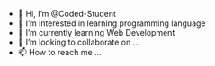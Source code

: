 - 👋 Hi, I’m @Coded-Student
- 👀 I’m interested in learning programming language
- 🌱 I’m currently learning Web Development
- 💞️ I’m looking to collaborate on ...
- 📫 How to reach me ...

<!---
Coded-Student/Coded-Student is a ✨ special ✨ repository because its `README.md` (this file) appears on your GitHub profile.
You can click the Preview link to take a look at your changes.
--->
